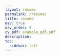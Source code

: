 ```yaml
---
layout: resume
permalink: /resume/
title: resume
nav: true
nav_order: 4
cv_pdf: example_pdf.pdf
description: 
toc:
  sidebar: left
---
```

